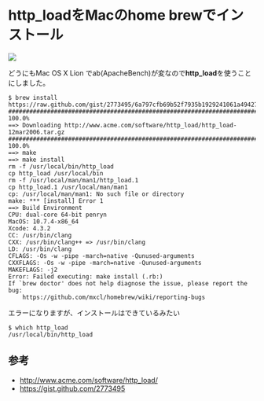 # http_loadをMacのhome brewでインストール

![](http://evernote.tk84.net/shard/s8/res/b48af415-6619-40f2-acd0-e268672695fa/http_load.jpg)

どうにもMac OS X Lion でab(ApacheBench)が変なので**http_load**を使うことにしました。

    $ brew install https://raw.github.com/gist/2773495/6a797cfb69b52f7935b1929241061a49427ba9b5/http_load.rb
    ######################################################################## 100.0%
    ==> Downloading http://www.acme.com/software/http_load/http_load-12mar2006.tar.gz
    ######################################################################## 100.0%
    ==> make
    ==> make install
    rm -f /usr/local/bin/http_load
    cp http_load /usr/local/bin
    rm -f /usr/local/man/man1/http_load.1
    cp http_load.1 /usr/local/man/man1
    cp: /usr/local/man/man1: No such file or directory
    make: *** [install] Error 1
    ==> Build Environment
    CPU: dual-core 64-bit penryn
    MacOS: 10.7.4-x86_64
    Xcode: 4.3.2
    CC: /usr/bin/clang
    CXX: /usr/bin/clang++ => /usr/bin/clang
    LD: /usr/bin/clang
    CFLAGS: -Os -w -pipe -march=native -Qunused-arguments
    CXXFLAGS: -Os -w -pipe -march=native -Qunused-arguments
    MAKEFLAGS: -j2
    Error: Failed executing: make install (.rb:)
    If `brew doctor' does not help diagnose the issue, please report the bug:
        https://github.com/mxcl/homebrew/wiki/reporting-bugs


エラーになりますが、インストールはできているみたい

    $ which http_load
    /usr/local/bin/http_load

## 参考
- <http://www.acme.com/software/http_load/>
- <https://gist.github.com/2773495>
